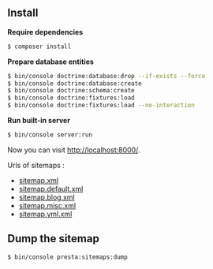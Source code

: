 

## Install

**Require dependencies**

```bash
$ composer install
```

**Prepare database entities**

```bash
$ bin/console doctrine:database:drop --if-exists --force
$ bin/console doctrine:database:create
$ bin/console doctrine:schema:create
$ bin/console doctrine:fixtures:load
$ bin/console doctrine:fixtures:load --no-interaction
```

**Run built-in server**

```bash
$ bin/console server:run
```

Now you can visit [http://localhost:8000/](http://localhost:8000/).

Urls of sitemaps :

- [sitemap.xml](http://localhost:8000/sitemap.xml)
- [sitemap.default.xml](http://localhost:8000/sitemap.default.xml)
- [sitemap.blog.xml](http://localhost:8000/sitemap.blog.xml)
- [sitemap.misc.xml](http://localhost:8000/sitemap.misc.xml)
- [sitemap.yml.xml](http://localhost:8000/sitemap.yml.xml)


## Dump the sitemap

```bash
$ bin/console presta:sitemaps:dump
```
